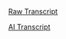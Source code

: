 [Raw Transcript](https://github.com/MCBasterSheet/MCBasterSheet/blob/main/MCB150/pages/Lectures/Raw-Transcripts/Raw%20Transcript%204-17-2024.md)

[AI Transcript](https://github.com/MCBasterSheet/MCBasterSheet/blob/main/MCB150/pages/Lectures/AI-Summaries/AI%20Summarized%204-17-2024.md)
